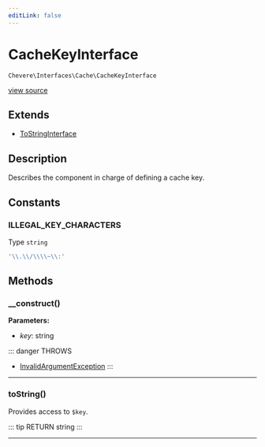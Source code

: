 ```yaml
---
editLink: false
---
```


# CacheKeyInterface

`Chevere\Interfaces\Cache\CacheKeyInterface`

[view source](https://github.com/chevere/chevere/blob/master/src/Chevere/Interfaces/Cache/CacheKeyInterface.php)

## Extends

- [ToStringInterface](../Common/ToStringInterface.md)

## Description

Describes the component in charge of defining a cache key.

## Constants

### ILLEGAL_KEY_CHARACTERS

Type `string`

```php
'\\.\\/\\\\~\\:'
```

## Methods

### __construct()

**Parameters:**

- *key*: string

::: danger THROWS
- [InvalidArgumentException](../../Exceptions/Core/InvalidArgumentException.md) 
:::

---

### toString()

Provides access to `$key`.

::: tip RETURN
string
:::

---
